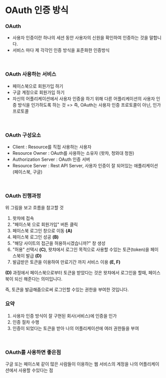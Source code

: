 # OAuth 인증 방식

### OAuth
- 사용자 인증이란 하나의 세션 동안 사용자의 신원을 확인하여 인증하는 것을 말합니다.
- 서비스 마다 제 각각인 인증 방식을 표준화한 인증방식
<br/>

### OAuth 사용하는 서비스
- 페이스북으로 회원가입 하기
- 구글 계정으로 회원가입 하기
- 자신의 어플리케이션에서 사용자 인증을 하기 위해 다른 어플리케이션의 사용자 인증 방식을 인가하도록 하는 것                                                                                  => 즉, OAuth는 사용자 인증 프로토콜이 아닌, 인가 프로토콜
<br/>

### OAuth 구성요소
- Client : Resource를 직접 사용하는 사용자
- Resource Owner : OAuth를 사용하는 소유자 (왓챠, 청와대 청원)
- Authorization Server : OAuth 인증 서버
- Resource Server : Rest API Server, 사용자 인증이 잘 되어있는 애플리케이션(페이스북, 구글)
<br/>

### OAuth 진행과정

위 그림을 보고 흐름을 참고할 것

1. 왓챠에 접속
2. "페이스북 으로 회원가입" 버튼 클릭
3. 페이스북 로그인 창으로 이동 **(A)**
4. 페이스북 로그인 성공 **(B)**
5. "해당 사이트의 접근을 허용하시겠습니까?" 창 생성
6. "허용" 선택시 **(C)**,  왓챠에서 로그인 목적으로 사용할 수있는 토큰(token)을 페이스북이 발급 **(D)**
7. 발급받은 토큰을 이용하여 만료기간 까지 서비스 이용 **(E, F)**

**(D)** 과정에서 페이스북으로부터 토큰을 받았다는 것은 왓챠에서 로그인을 할때, 페이스북이 되신 해준다는 의미입니다. 

즉, 토큰을 발급해줌으로써 로그인할 수있는 권한을 부여한 것입니다.
<br/>

### 요약
1. 사용자 인증 방식이 잘 구현된 회사(서비스)에 인증을 인가
2. 인증 절차 수행
3. 인증이 되었다는 토큰을 받아 나의 어플리케이션에 여러 권한들을 부여
<br/>

### OAuth를 사용하면 좋은점
구글 또는 페이스북 같이 많은 사람들이 이용하는 웹 서비스의 계정을 나의 어플리케이션에서 사용할 수있다는 점
